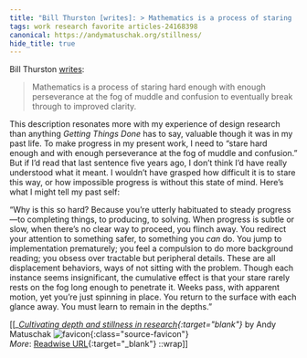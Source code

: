 ```yaml
---
title: "Bill Thurston [writes]: > Mathematics is a process of staring ..."
tags: work research favorite articles-24168398
canonical: https://andymatuschak.org/stillness/
hide_title: true
---
```


Bill Thurston [writes](http://mathoverflow.net/users/9062/bill-thurston):

> Mathematics is a process of staring hard enough with enough perseverance at the fog of muddle and confusion to eventually break through to improved clarity.

This description resonates more with my experience of design research than anything *Getting Things Done* has to say, valuable though it was in my past life. To make progress in my present work, I need to “stare hard enough and with enough perseverance at the fog of muddle and confusion.” But if I’d read that last sentence five years ago, I don’t think I’d have really understood what it meant. I wouldn’t have grasped how difficult it is to stare this way, or how impossible progress is without this state of mind. Here’s what I might tell my past self:

“Why is this so hard? Because you’re utterly habituated to steady progress—to completing things, to producing, to solving. When progress is subtle or slow, when there’s no clear way to proceed, you flinch away. You redirect your attention to something safer, to something you *can* do. You jump to implementation prematurely; you feel a compulsion to do more background reading; you obsess over tractable but peripheral details. These are all displacement behaviors, ways of not sitting with the problem. Though each instance seems insignificant, the cumulative effect is that your stare rarely rests on the fog long enough to penetrate it. Weeks pass, with apparent motion, yet you’re just spinning in place. You return to the surface with each glance away. You must learn to remain in the depths.”


[[<cite>_[Cultivating depth and stillness in research](https://andymatuschak.org/stillness/){:target="_blank"}_</cite> by Andy Matuschak ![favicon](https://s2.googleusercontent.com/s2/favicons?domain=andymatuschak.org){:class="source-favicon"}<br>
_More_: [Readwise URL](https://readwise.io/open/472524065){:target="_blank"}
::wrap]]